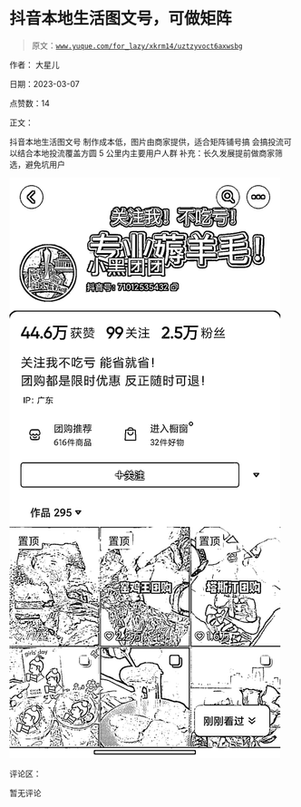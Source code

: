 # 抖音本地生活图文号，可做矩阵

> 原文：[`www.yuque.com/for_lazy/xkrm14/uztzyvoct6axwsbg`](https://www.yuque.com/for_lazy/xkrm14/uztzyvoct6axwsbg)



作者： 大星儿 

日期：2023-03-07 

点赞数：14 

正文： 

抖音本地生活图文号 制作成本低，图片由商家提供，适合矩阵铺号搞 会搞投流可以结合本地投流覆盖方圆 5 公里内主要用户人群 补充：长久发展提前做商家筛选，避免坑用户 

![](img/153e0a0b97ff930c073b0d9cee00c5c4.png)  

评论区： 

暂无评论 

